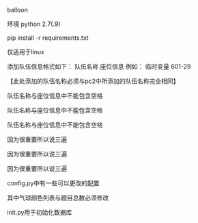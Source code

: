 balloon

环境 
python 2.7(.9)

pip install -r requirements.txt

仅适用于linux

添加队伍信息格式如下：
队伍名称 座位信息
例如：
临时变量 601-29

【此处添加的队伍名称必须与pc2中所添加的队伍名称完全相同】

队伍名称与座位信息中不能包含空格

队伍名称与座位信息中不能包含空格

队伍名称与座位信息中不能包含空格

因为很重要所以说三遍

因为很重要所以说三遍

因为很重要所以说三遍


config.py中有一些可以更改的配置

其中气球颜色列表与题目总数必须修改

init.py用于初始化数据库
